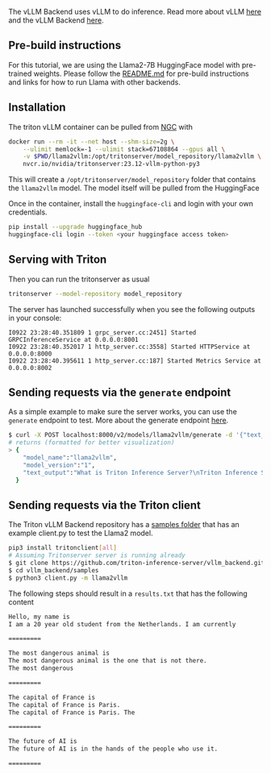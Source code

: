 <!--
# Copyright 2023, NVIDIA CORPORATION & AFFILIATES. All rights reserved.
#
# Redistribution and use in source and binary forms, with or without
# modification, are permitted provided that the following conditions
# are met:
#  * Redistributions of source code must retain the above copyright
#    notice, this list of conditions and the following disclaimer.
#  * Redistributions in binary form must reproduce the above copyright
#    notice, this list of conditions and the following disclaimer in the
#    documentation and/or other materials provided with the distribution.
#  * Neither the name of NVIDIA CORPORATION nor the names of its
#    contributors may be used to endorse or promote products derived
#    from this software without specific prior written permission.
#
# THIS SOFTWARE IS PROVIDED BY THE COPYRIGHT HOLDERS ``AS IS'' AND ANY
# EXPRESS OR IMPLIED WARRANTIES, INCLUDING, BUT NOT LIMITED TO, THE
# IMPLIED WARRANTIES OF MERCHANTABILITY AND FITNESS FOR A PARTICULAR
# PURPOSE ARE DISCLAIMED.  IN NO EVENT SHALL THE COPYRIGHT OWNER OR
# CONTRIBUTORS BE LIABLE FOR ANY DIRECT, INDIRECT, INCIDENTAL, SPECIAL,
# EXEMPLARY, OR CONSEQUENTIAL DAMAGES (INCLUDING, BUT NOT LIMITED TO,
# PROCUREMENT OF SUBSTITUTE GOODS OR SERVICES; LOSS OF USE, DATA, OR
# PROFITS; OR BUSINESS INTERRUPTION) HOWEVER CAUSED AND ON ANY THEORY
# OF LIABILITY, WHETHER IN CONTRACT, STRICT LIABILITY, OR TORT
# (INCLUDING NEGLIGENCE OR OTHERWISE) ARISING IN ANY WAY OUT OF THE USE
# OF THIS SOFTWARE, EVEN IF ADVISED OF THE POSSIBILITY OF SUCH DAMAGE.
-->

The vLLM Backend uses vLLM to do inference. Read more about vLLM [here](https://blog.vllm.ai/2023/06/20/vllm.html) and the vLLM Backend [here](https://github.com/triton-inference-server/vllm_backend).

## Pre-build instructions

For this tutorial, we are using the Llama2-7B HuggingFace model with pre-trained weights. Please follow the [README.md](README.md) for pre-build instructions and links for how to run Llama with other backends.

## Installation

The triton vLLM container can be pulled from [NGC](https://catalog.ngc.nvidia.com/orgs/nvidia/containers/tritonserver) with

```bash
docker run --rm -it --net host --shm-size=2g \
    --ulimit memlock=-1 --ulimit stack=67108864 --gpus all \
    -v $PWD/llama2vllm:/opt/tritonserver/model_repository/llama2vllm \
    nvcr.io/nvidia/tritonserver:23.12-vllm-python-py3
```
This will create a `/opt/tritonserver/model_repository` folder that contains the `llama2vllm` model. The model itself will be pulled from the HuggingFace

Once in the container, install the `huggingface-cli` and login with your own credentials.
```bash
pip install --upgrade huggingface_hub
huggingface-cli login --token <your huggingface access token>
```


## Serving with Triton

Then you can run the tritonserver as usual
```bash
tritonserver --model-repository model_repository
```
The server has launched successfully when you see the following outputs in your console:

```
I0922 23:28:40.351809 1 grpc_server.cc:2451] Started GRPCInferenceService at 0.0.0.0:8001
I0922 23:28:40.352017 1 http_server.cc:3558] Started HTTPService at 0.0.0.0:8000
I0922 23:28:40.395611 1 http_server.cc:187] Started Metrics Service at 0.0.0.0:8002
```

## Sending requests via the `generate` endpoint

As a simple example to make sure the server works, you can use the `generate` endpoint to test. More about the generate endpoint [here](https://github.com/triton-inference-server/server/blob/main/docs/protocol/extension_generate.md).

```bash
$ curl -X POST localhost:8000/v2/models/llama2vllm/generate -d '{"text_input": "What is Triton Inference Server?", "parameters": {"stream": false, "temperature": 0}}'
# returns (formatted for better visualization)
> {
    "model_name":"llama2vllm",
    "model_version":"1",
    "text_output":"What is Triton Inference Server?\nTriton Inference Server is a lightweight, high-performance"
  }
```

## Sending requests via the Triton client

The Triton vLLM Backend repository has a [samples folder](https://github.com/triton-inference-server/vllm_backend/tree/main/samples) that has an example client.py to test the Llama2 model.

```bash
pip3 install tritonclient[all]
# Assuming Tritonserver server is running already
$ git clone https://github.com/triton-inference-server/vllm_backend.git
$ cd vllm_backend/samples
$ python3 client.py -m llama2vllm

```
The following steps should result in a `results.txt` that has the following content
```bash
Hello, my name is
I am a 20 year old student from the Netherlands. I am currently

=========

The most dangerous animal is
The most dangerous animal is the one that is not there.
The most dangerous

=========

The capital of France is
The capital of France is Paris.
The capital of France is Paris. The

=========

The future of AI is
The future of AI is in the hands of the people who use it.

=========
```